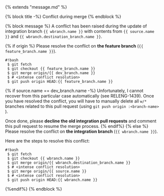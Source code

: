 {% extends "message.md" %}

{% block title -%}
Conflict during merge
{% endblock %}

{% block message %}
A conflict has been raised during the update of integration branch `{{ wbranch.name }}` with
contents from `{{ source.name }}` and `{{ wbranch.destination_branch.name }}`.

{% if origin %}
Please resolve the conflict on **the feature branch** (`{{ feature_branch.name }}`).

```
#!bash
 $ git fetch
 $ git checkout {{ feature_branch.name }}
 $ git merge origin/{{ dev_branch.name }}
 $ # <intense conflict resolution>
 $ git push origin HEAD:{{ feature_branch.name }}
```

{% if source.name == dev_branch.name -%}
Unfortunately, I cannot recover from this particular case automatically (see
RELENG-1439). Once you have resolved the conflict, you will have to manually
delete all `w/*` branches related to this pull request
(using `git push origin :<branch-name> `).

Once done, please **decline the old integration pull requests** and comment
this pull request to resume the merge process.
{% endif%}
{% else %} Please
resolve the conflict on **the integration branch** (`{{ wbranch.name }}`).

Here are the steps to resolve this conflict:

```
#!bash
 $ git fetch
 $ git checkout {{ wbranch.name }}
 $ git merge origin/{{ wbranch.destination_branch.name }}
 $ # <intense conflict resolution>
 $ git merge origin/{{ source.name }}
 $ # <intense conflict resolution>
 $ git push origin HEAD:{{ wbranch.name }}
```
{%endif%}
{% endblock %}

